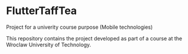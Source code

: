 # FlutterTaffTea
Project for a univerity course purpose (Mobile technologies)

This repository contains the project developed as part of a course at the Wroclaw University of Technology. 
